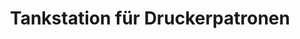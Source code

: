 ---
title: "Tankstation für Druckerpatronen"
url: /winnenden/tankstation-fuer-druckerpatronen/
shop: Schreibwaren
---